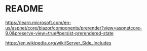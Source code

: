 # README

<https://learn.microsoft.com/en-us/aspnet/core/blazor/components/prerender?view=aspnetcore-9.0&preserve-view=true#persist-prerendered-state>

<https://en.wikipedia.org/wiki/Server_Side_Includes>
